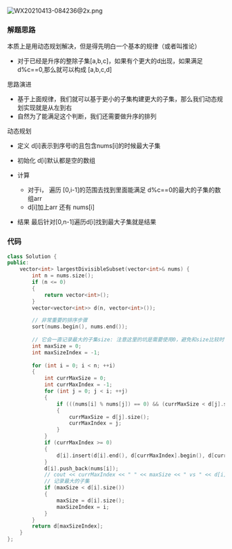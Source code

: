![WX20210413-084236@2x.png](https://pic.leetcode-cn.com/1618274573-gTRDVf-WX20210413-084236@2x.png)


### 解题思路
本质上是用动态规划解决，但是得先明白一个基本的规律（或者叫推论）
- 对于已经是升序的整除子集[a,b,c]，如果有个更大的d出现，如果满足 d\%c==0,那么就可以构成 [a,b,c,d]

思路演进
- 基于上面规律，我们就可以基于更小的子集构建更大的子集，那么我们动态规划实现就是从左到右
- 自然为了能满足这个判断，我们还需要做升序的排列

动态规划
- 定义
d[i]表示到序号i的且包含nums[i]的时候最大子集

- 初始化
d[i]默认都是空的数组

- 计算
    - 对于i， 遍历 [0,i-1]的范围去找到里面能满足 d%c==0的最大的子集的数组arr
    - d[i]加上arr 还有 nums[i]

- 结果
最后针对[0,n-1]遍历d[i]找到最大子集就是结果

### 代码

```cpp
class Solution {
public:
    vector<int> largestDivisibleSubset(vector<int>& nums) {
        int n = nums.size();
        if (n <= 0)
        {
            return vector<int>();
        }
        vector<vector<int>> d(n, vector<int>());

        // 非常重要的排序步骤
        sort(nums.begin(), nums.end());
    
        // 它会一直记录最大的子集size: 注意这里的坑是需要使用0，避免和size比较时候转换为一个极大的正整数
        int maxSize = 0;
        int maxSizeIndex = -1;
        
        for (int i = 0; i < n; ++i)
        {
            int currMaxSize = 0;
            int currMaxIndex = -1;
            for (int j = 0; j < i; ++j)
            {
                if (((nums[i] % nums[j]) == 0) && (currMaxSize < d[j].size()))
                {
                    currMaxSize = d[j].size();
                    currMaxIndex = j;
                }
            }
            if (currMaxIndex >= 0)
            {
                d[i].insert(d[i].end(), d[currMaxIndex].begin(), d[currMaxIndex].end());
            }
            d[i].push_back(nums[i]);
            // cout << currMaxIndex << " " << maxSize << " vs " << d[i].size() << " i " << i << endl;
            // 记录最大的子集
            if (maxSize < d[i].size())
            {
                maxSize = d[i].size();
                maxSizeIndex = i;
            }
        }
        return d[maxSizeIndex];
    }
};
```